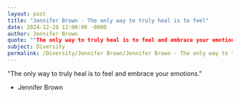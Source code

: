 ```yaml
---
layout: post
title: "Jennifer Brown - The only way to truly heal is to feel"
date: 2024-12-28 12:00:00 -0000
author: Jennifer Brown
quote: ""The only way to truly heal is to feel and embrace your emotions.""
subject: Diversity
permalink: /Diversity/Jennifer Brown/Jennifer Brown - The only way to truly heal is to feel
---
```


"The only way to truly heal is to feel and embrace your emotions."

- Jennifer Brown
